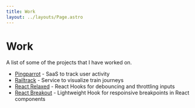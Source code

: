 ```yaml
---
title: Work
layout: ../layouts/Page.astro
---
```


# Work

A list of some of the projects that I have worked on.

- <a href="https://pingparrot.io" target="_blank">Pingparrot</a> - SaaS to track user activity
- <a href="https://railtrack.flk.li" target="_blank">Railtrack</a> - Service to visualize train journeys
- <a href="https://github.com/noahflk/react-relaxed" target="_blank">React Relaxed</a> - React Hooks for debouncing and throttling inputs
- <a href="https://github.com/noahflk/react-breakout" target="_blank">React Breakout</a> - Lightweight Hook for respoinsive breakpoints in React components
